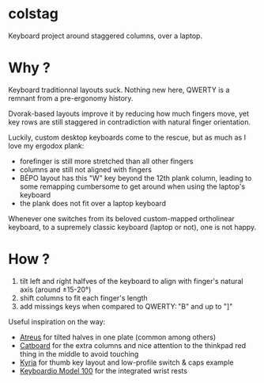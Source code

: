 # colstag

Keyboard project around staggered columns, over a laptop.

# Why ?

Keyboard traditionnal layouts suck. Nothing new here, QWERTY is a remnant from a pre-ergonomy history.

Dvorak-based layouts improve it by reducing how much fingers move, yet key rows are still staggered in contradiction with natural finger orientation.

Luckily, custom desktop keyboards come to the rescue, but as much as I love my ergodox plank:

- forefinger is still more stretched than all other fingers
- columns are still not aligned with fingers
- BÉPO layout has this "W" key beyond the 12th plank column, leading to some remapping cumbersome to get around when using the laptop's keyboard
- the plank does not fit over a laptop keyboard

Whenever one switches from its beloved custom-mapped ortholinear keyboard, to a supremely classic keyboard (laptop or not), one is not happy.

# How ?

1. tilt left and right halfves of the keyboard to align with finger's natural axis (around ±15-20°)
2. shift columns to fit each finger's length
3. add missings keys when compared to QWERTY: "B" and up to "\]"

Useful inspiration on the way:

- [Atreus](https://awesomeopensource.com/project/technomancy/atreus) for tilted halves in one plate (common among others)
- [Catboard](http://catboard.klava.org/) for the extra columns and nice attention to the thinkpad red thing in the middle to avoid touching
- [Kyria](https://splitkb.com/products/kyria-pcb-kit) for thumb key layout and low-profile switch & caps example
- [Keyboardio Model 100](https://shop.keyboard.io/) for the integrated wrist rests
